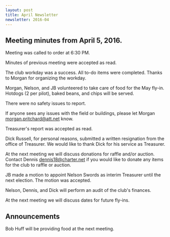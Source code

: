 ```yaml
---
layout: post
title: April Newsletter
newsletter: 2016-04
---
```

## Meeting minutes from April 5, 2016.

Meeting was called to order at 6:30 PM.

Minutes of previous meeting were accepted as read.

The club workday was a success. All to-do items were completed. Thanks to Morgan
for organizing the workday.

Morgan, Nelson, and JB volunteered to take care of food for the May fly-in.
Hotdogs (2 per pilot), baked beans, and chips will be served.

There were no safety issues to report.

If anyone sees any issues with the field or buildings, please let Morgan
<morgan.pritchard@att.net> know.

Treasurer's report was accepted as read.

Dick Russell, for personal reasons, submitted a written resignation from the
office of Treasurer. We would like to thank Dick for his service as Treasurer.

At the next meeting we will discuss donations for raffle and/or auction. Contact
Dennis <dennis18@charter.net> if you would like to donate any items for the club
to raffle or auction.

JB made a motion to appoint Nelson Swords as interim Treasurer until the next
election. The motion was accepted.

Nelson, Dennis, and Dick will perform an audit of the club's finances.

At the next meeting we will discuss dates for future fly-ins.

## Announcements

Bob Huff will be providing food at the next meeting.
